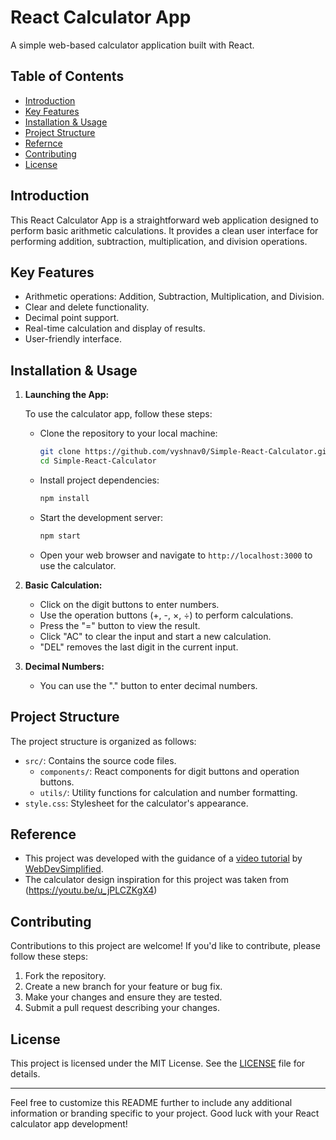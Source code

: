 # React Calculator App

A simple web-based calculator application built with React.

## Table of Contents

- [Introduction](#introduction)
- [Key Features](#key-features)
- [Installation & Usage](#installation--usage)
- [Project Structure](#project-structure)
- [Refernce](#reference)
- [Contributing](#contributing)
- [License](#license)

## Introduction

This React Calculator App is a straightforward web application designed to perform basic arithmetic calculations. It provides a clean user interface for performing addition, subtraction, multiplication, and division operations.

## Key Features

- Arithmetic operations: Addition, Subtraction, Multiplication, and Division.
- Clear and delete functionality.
- Decimal point support.
- Real-time calculation and display of results.
- User-friendly interface.

## Installation & Usage 

1. **Launching the App:**

   To use the calculator app, follow these steps:

   - Clone the repository to your local machine:

     ```bash
     git clone https://github.com/vyshnav0/Simple-React-Calculator.git
     cd Simple-React-Calculator
     ```

   - Install project dependencies:

     ```bash
     npm install
     ```

   - Start the development server:

     ```bash
     npm start
     ```

   - Open your web browser and navigate to `http://localhost:3000` to use the calculator.

2. **Basic Calculation:**

   - Click on the digit buttons to enter numbers.
   - Use the operation buttons (+, -, ×, ÷) to perform calculations.
   - Press the "=" button to view the result.
   - Click "AC" to clear the input and start a new calculation.
   - "DEL" removes the last digit in the current input.

3. **Decimal Numbers:**

   - You can use the "." button to enter decimal numbers.

## Project Structure

The project structure is organized as follows:

- `src/`: Contains the source code files.
  - `components/`: React components for digit buttons and operation buttons.
  - `utils/`: Utility functions for calculation and number formatting.
- `style.css`: Stylesheet for the calculator's appearance.

## Reference

- This project was developed with the guidance of a [video tutorial](https://youtu.be/DgRrrOt0Vr8) by [WebDevSimplified](https://www.youtube.com/@WebDevSimplified).
- The calculator design inspiration for this project was taken from (https://youtu.be/u_jPLCZKgX4)


## Contributing

Contributions to this project are welcome! If you'd like to contribute, please follow these steps:

1. Fork the repository.
2. Create a new branch for your feature or bug fix.
3. Make your changes and ensure they are tested.
4. Submit a pull request describing your changes.

## License

This project is licensed under the MIT License. See the [LICENSE](LICENSE) file for details.

---

Feel free to customize this README further to include any additional information or branding specific to your project. Good luck with your React calculator app development!
